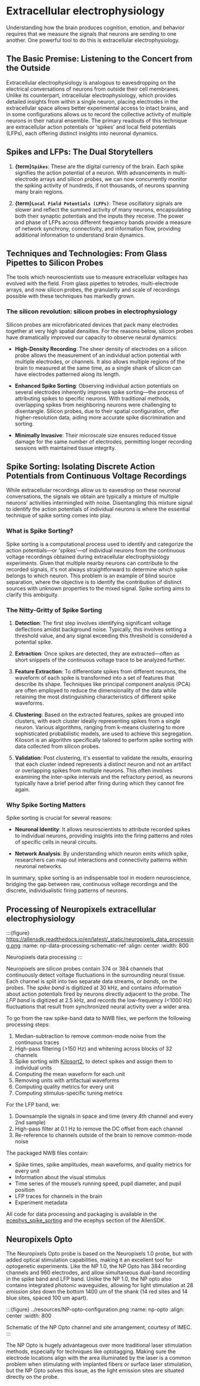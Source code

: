# Extracellular electrophysiology

Understanding how the brain produces cognition, emotion, and behavior requires
that we measure the signals that neurons are sending to one another. One
powerful tool to do this is extracellular electrophysiology.

## The Basic Premise: Listening to the Concert from the Outside

Extracellular electrophysiology is analogous to eavesdropping on the electrical
conversations of neurons from outside their cell membranes. Unlike its
counterpart, intracellular electrophysiology, which provides detailed insights
from within a single neuron, placing electrodes in the extracellular space allows
better experimental access to intact brains, and in some configurations allows us
to record the collective activity of multiple neurons in their natural ensemble.
The primary readouts of this technique are extracellular action potentials or
'spikes' and local field potentials (LFPs), each offering distinct insights into
neuronal dynamics.

## Spikes and LFPs: The Dual Storytellers

1. **{term}`Spikes`**: These are the digital currency of the brain. Each spike
   signifies the action potential of a neuron. With advancements in
   multi-electrode arrays and silicon probes, we can now concurrently monitor
   the spiking activity of hundreds, if not thousands, of neurons spanning many
   brain regions.

2. **{term}`Local Field Potentials (LFPs)`**: These oscillatory signals are
   slower and reflect the summed activity of many neurons, encapsulating both
   their synaptic potentials and the inputs they receive. The power and phase of
   LFPs across different frequency bands provide a measure of network synchrony,
   connectivity, and information flow, providing additional information to
   understand brain dynamics.

## Techniques and Technologies: From Glass Pipettes to Silicon Probes

The tools which neuroscientists use to measure extracellular voltages has
evolved with the field. From glass pipettes to tetrodes, multi-electrode arrays,
and now silicon probes, the granularity and scale of recordings possible with
these techniques has markedly grown.

### The silicon revolution: silicon probes in electrophysiology

Silicon probes are microfabricated devices that pack many electrodes together at
very high spatial densities. For the reasons below, silicon probes have
dramatically improved our capacity to observe neural dynamics:

- **High-Density Recording**: The sheer density of electrodes on a silicon probe
  allows the measurement of an individual action potential with multiple
  electrodes, or channels. It also allows multiple regions of the brain to
  measured at the same time, as a single shank of silicon can have electrodes
  patterned along its length.

- **Enhanced Spike Sorting**: Observing individual action potentials on several
  electrodes inherently improves spike sorting—the process of attributing spikes
  to specific neurons. With traditional methods, overlapping spikes from
  neighboring neurons were challenging to disentangle. Silicon probes, due to
  their spatial configuration, offer higher-resolution data, aiding more
  accurate spike discrimination and sorting.

- **Minimally Invasive**: Their microscale size ensures reduced tissue damage
  for the same number of electrodes, permitting longer recording sessions with
  maintained tissue integrity.

## Spike Sorting: Isolating Discrete Action Potentials from Continuous Voltage Recordings

While extracellular recordings allow us to eavesdrop on these neuronal
conversations, the signals we obtain are typically a mixture of multiple
neurons' activities intermingled with noise. Disentangling this mixture signal
to identify the action potentials of individual neurons is where the essential
technique of spike sorting comes into play.

### What is Spike Sorting?

Spike sorting is a computational process used to identify and categorize the
action potentials—or 'spikes'—of individual neurons from the continuous voltage
recordings obtained during extracellular electrophysiology experiments. Given
that multiple nearby neurons can contribute to the recorded signals, it's not
always straightforward to determine which spike belongs to which neuron. This
problem is an example of blind source separation, where the objective is to
identify the contribution of distinct sources with unknown properties to the
mixed signal. Spike sorting aims to clarify this ambiguity.

### The Nitty-Gritty of Spike Sorting

1. **Detection**: The first step involves identifying significant voltage
   deflections amidst background noise. Typically, this involves setting a
   threshold value, and any signal exceeding this threshold is considered a
   potential spike.

2. **Extraction**: Once spikes are detected, they are extracted—often as short
   snippets of the continuous voltage trace to be analyzed further.

3. **Feature Extraction**: To differentiate spikes from different neurons, the
   waveform of each spike is transformed into a set of features that describe
   its shape. Techniques like principal component analysis (PCA) are often
   employed to reduce the dimensionality of the data while retaining the most
   distinguishing characteristics of different spike waveforms.

4. **Clustering**: Based on the extracted features, spikes are grouped into
   clusters, with each cluster ideally representing spikes from a single neuron.
   Various algorithms, ranging from k-means clustering to more sophisticated
   probabilistic models, are used to achieve this segregation. Kilosort is an
   algorithm specifically tailored to perform spike sorting with data collected
   from silicon probes.

5. **Validation**: Post clustering, it's essential to validate the results,
   ensuring that each cluster indeed represents a distinct neuron and not an
   artifact or overlapping spikes from multiple neurons. This often involves
   examining the inter-spike intervals and the refractory period, as neurons
   typically have a brief period after firing during which they cannot fire
   again.

### Why Spike Sorting Matters

Spike sorting is crucial for several reasons:

- **Neuronal Identity**: It allows neuroscientists to attribute recorded spikes
  to individual neurons, providing insights into the firing patterns and roles
  of specific cells in neural circuits.

- **Network Analysis**: By understanding which neuron emits which spike,
  researchers can map out interactions and connectivity patterns within neuronal
  networks.

In summary, spike sorting is an indispensable tool in modern neuroscience,
bridging the gap between raw, continuous voltage recordings and the discrete,
individualistic firing patterns of neurons.

## Processing of Neuropixels extracellular electrophysiology

:::{figure} https://allensdk.readthedocs.io/en/latest/_static/neuropixels_data_processing.png
:name: np-data-processing-schematic-ref
:align: center
:width: 800

Neuropixels data processing
:::

Neuropixels are silicon probes contain 374 or 384 channels that continuously
detect voltage fluctuations in the surrounding neural tissue. Each channel is
split into two separate data streams, or *bands*, on the probes. The *spike
band* is digitized at 30 kHz, and contains information about action potentials
fired by neurons directly adjacent to the probe. The *LFP band* is digitized at
2.5 kHz, and records the low-frequency (<1000 Hz) fluctuations that result from
synchronized neural activity over a wider area.

To go from the raw spike-band data to NWB files, we perform the following processing steps:

1. Median-subtraction to remove common-mode noise from the continuous traces
2. High-pass filtering (>150 Hz) and whitening across blocks of 32 channels
3. Spike sorting with [Kilosort2](https://github.com/MouseLand/Kilosort), to
   detect spikes and assign them to individual units
4. Computing the mean waveform for each unit
5. Removing units with artifactual waveforms
6. Computing quality metrics for every unit
7. Computing stimulus-specific tuning metrics

For the LFP band, we:

1. Downsample the signals in space and time (every 4th channel and every 2nd sample)
2. High-pass filter at 0.1 Hz to remove the DC offset from each channel
3. Re-reference to channels outside of the brain to remove common-mode noise

The packaged NWB files contain:

* Spike times, spike amplitudes, mean waveforms, and quality metrics for every unit
* Information about the visual stimulus
* Time series of the mouse’s running speed, pupil diameter, and pupil position
* LFP traces for channels in the brain
* Experiment metadata

All code for data processing and packaging is available in the
[ecephys_spike_sorting](https://github.com/alleninstitute/ecephys_spike_sorting)
and the ecephys section of the AllenSDK.

## Neuropixels Opto

The Neuropixels Opto probe is based on the Neuropixels 1.0 probe, but with added optical stimulation capabilities, making it an excellent tool for optogenetic experiments. Like the NP 1.0, the NP Opto has 384 recording channels and 960 electrodes, and allow simultaneous dual-band recording in the spike band and LFP band. Unlike the NP 1.0, the NP opto also contains integrated photonic waveguides, allowing for light stimulation at 28 *emission sites* down the bottom 1400 um of the shank (14 red sites and 14 blue sites, spaced 100 um apart).

:::{figure} ../resources/NP-opto-configuration.png
:name: np-opto
:align: center
:width: 800

Schematic of the NP Opto channel and site arrangement, courtesy of IMEC.
:::

The NP Opto is hugely advantageous over more traditional laser stimulation methods, especially for techniques like optotagging. Making sure the electrode locations align with the area illuminated by the laser is a common problem when stimulating with implanted fibers or surface laser stimulation, but the NP Opto solves this issue, as the light emission sites are situated directly on the probe.
